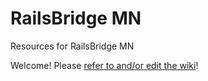 RailsBridge MN
================================================================================

Resources for RailsBridge MN

Welcome! Please [refer to and/or edit the wiki](railsbridgemn/wiki)!
